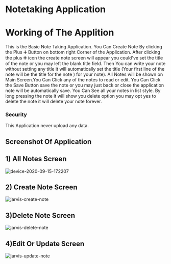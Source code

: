 # Notetaking  Application


<div align=”center”> 
<h1> 
Working of The Applition
</h1>

<p>
This is the Basic Note Taking Application. You Can Create Note By clicking the Plus ➕ Button on bottom right Corner of the Application.
After clicking the plus ➕ icon the create note screen will appear you could've set the title of the note or you may left the blank title field. 
Then You can write your note without setting any title it will automatically set the title (Your first line of the note will be the title for the note ) for your note).
All Notes will be shown on Main Screen.You Can Click any of the notes to read or edit. You Can Click the Save Button save the note or you may just back or close the application
note will be automatically save.
You Can See all your notes in list style. By long pressing the note it will show you delete option you may opt yes to delete the note it will delete your note forever.

</p>

</div>

<h3>Security </h3>

<p>
This Application never upload any data. 

</p>

## Screenshot Of Application 

## 1) All Notes Screen 

![device-2020-09-15-172207](https://user-images.githubusercontent.com/47188858/93210271-ecdaf780-f77c-11ea-9dea-84eb404a17de.png)

## 2) Create Note Screen

![jarvis-create-note](https://user-images.githubusercontent.com/47188858/93210273-ef3d5180-f77c-11ea-9068-05e6f1f0acb9.png)

## 3)Delete Note Screen

![jarvis-delete-note ]( https://user-images.githubusercontent.com/47188858/93210274-efd5e800-f77c-11ea-88d8-05cf470f2c04.png)

## 4)Edit Or Update Screen
![jarvis-update-note ](https://user-images.githubusercontent.com/47188858/93210275-f06e7e80-f77c-11ea-969c-727486eb862f.png)
<!-- .element style="border: 4; background: None; box-shadow: None" -->






